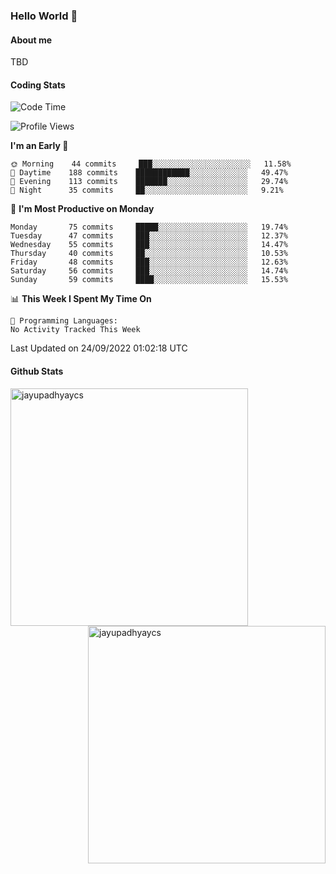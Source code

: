 ### Hello World 👋
#### About me
TBD
#### Coding Stats
<!--START_SECTION:waka-->
![Code Time](http://img.shields.io/badge/Code%20Time-210%20hrs%2045%20mins-blue)

![Profile Views](http://img.shields.io/badge/Profile%20Views-0-blue)

**I'm an Early 🐤** 

```text
🌞 Morning    44 commits     ███░░░░░░░░░░░░░░░░░░░░░░   11.58% 
🌆 Daytime    188 commits    ████████████░░░░░░░░░░░░░   49.47% 
🌃 Evening    113 commits    ███████░░░░░░░░░░░░░░░░░░   29.74% 
🌙 Night      35 commits     ██░░░░░░░░░░░░░░░░░░░░░░░   9.21%

```
📅 **I'm Most Productive on Monday** 

```text
Monday       75 commits     █████░░░░░░░░░░░░░░░░░░░░   19.74% 
Tuesday      47 commits     ███░░░░░░░░░░░░░░░░░░░░░░   12.37% 
Wednesday    55 commits     ███░░░░░░░░░░░░░░░░░░░░░░   14.47% 
Thursday     40 commits     ██░░░░░░░░░░░░░░░░░░░░░░░   10.53% 
Friday       48 commits     ███░░░░░░░░░░░░░░░░░░░░░░   12.63% 
Saturday     56 commits     ███░░░░░░░░░░░░░░░░░░░░░░   14.74% 
Sunday       59 commits     ████░░░░░░░░░░░░░░░░░░░░░   15.53%

```


📊 **This Week I Spent My Time On** 

```text
💬 Programming Languages: 
No Activity Tracked This Week

```


 Last Updated on 24/09/2022 01:02:18 UTC
<!--END_SECTION:waka-->
#### Github Stats

<p  ><img align="left" src="https://github-readme-stats.vercel.app/api/top-langs?username=jayupadhyaycs&theme=tokyonight&show_icons=true&locale=en&layout=compact" alt="jayupadhyaycs" width="380px"  /> 
<img align="right" src="https://github-readme-streak-stats.herokuapp.com/?user=jayupadhyaycs&theme=tokyonight&" alt="jayupadhyaycs" width="380px"/>
</p>




<!--
**JayUpadhyayCS/JayUpadhyayCS** is a ✨ _special_ ✨ repository because its `README.md` (this file) appears on your GitHub profile.

Here are some ideas to get you started:

- 🔭 I’m currently working on ...
- 🌱 I’m currently learning ...
- 👯 I’m looking to collaborate on ...
- 🤔 I’m looking for help with ...
- 💬 Ask me about ...
- 📫 How to reach me: ...
- 😄 Pronouns: ...
- ⚡ Fun fact: ...
-->
